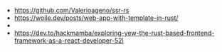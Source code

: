 

 * https://github.com/Valerioageno/ssr-rs
 * https://woile.dev/posts/web-app-with-template-in-rust/
 * 
 * https://dev.to/hackmamba/exploring-yew-the-rust-based-frontend-framework-as-a-react-developer-52l